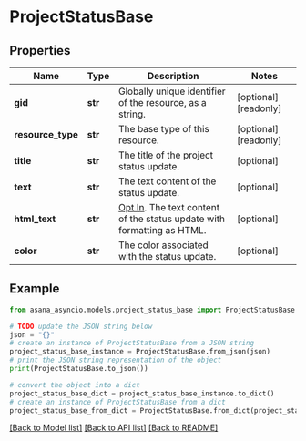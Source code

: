 # ProjectStatusBase


## Properties

Name | Type | Description | Notes
------------ | ------------- | ------------- | -------------
**gid** | **str** | Globally unique identifier of the resource, as a string. | [optional] [readonly] 
**resource_type** | **str** | The base type of this resource. | [optional] [readonly] 
**title** | **str** | The title of the project status update. | [optional] 
**text** | **str** | The text content of the status update. | [optional] 
**html_text** | **str** | [Opt In](/docs/inputoutput-options). The text content of the status update with formatting as HTML. | [optional] 
**color** | **str** | The color associated with the status update. | [optional] 

## Example

```python
from asana_asyncio.models.project_status_base import ProjectStatusBase

# TODO update the JSON string below
json = "{}"
# create an instance of ProjectStatusBase from a JSON string
project_status_base_instance = ProjectStatusBase.from_json(json)
# print the JSON string representation of the object
print(ProjectStatusBase.to_json())

# convert the object into a dict
project_status_base_dict = project_status_base_instance.to_dict()
# create an instance of ProjectStatusBase from a dict
project_status_base_from_dict = ProjectStatusBase.from_dict(project_status_base_dict)
```
[[Back to Model list]](../README.md#documentation-for-models) [[Back to API list]](../README.md#documentation-for-api-endpoints) [[Back to README]](../README.md)



